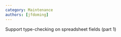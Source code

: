 ```yaml
---
category: Maintenance
authors: [jfdoming]
---
```


Support type-checking on spreadsheet fields (part 1)
